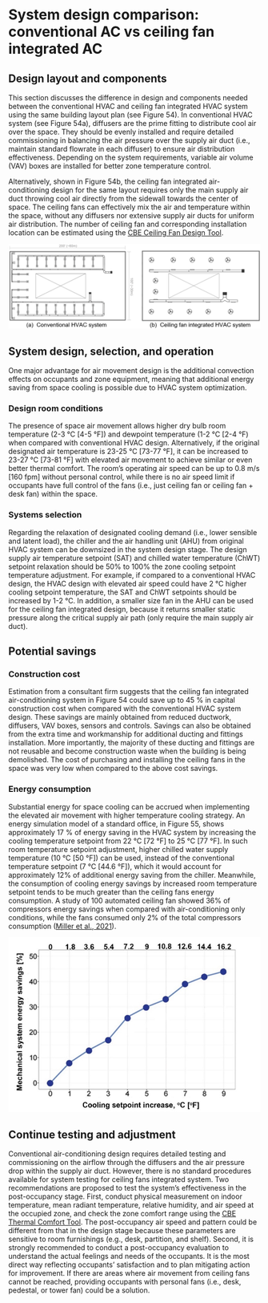 # System design comparison: conventional AC vs ceiling fan integrated AC

## Design layout and components <a href="#_toc137735003" id="_toc137735003"></a>

This section discusses the difference in design and components needed between the conventional HVAC and ceiling fan integrated HVAC system using the same building layout plan (see Figure 54). In conventional HVAC system (see Figure 54a), diffusers are the prime fitting to distribute cool air over the space. They should be evenly installed and require detailed commissioning in balancing the air pressure over the supply air duct (i.e., maintain standard flowrate in each diffuser) to ensure air distribution effectiveness. Depending on the system requirements, variable air volume (VAV) boxes are installed for better zone temperature control.

Alternatively, shown in Figure 54b, the ceiling fan integrated air-conditioning design for the same layout requires only the main supply air duct throwing cool air directly from the sidewall towards the center of space. The ceiling fans can effectively mix the air and temperature within the space, without any diffusers nor extensive supply air ducts for uniform air distribution. The number of ceiling fan and corresponding installation location can be estimated using the [CBE Ceiling Fan Design Tool](https://centerforthebuiltenvironment.github.io/fan-tool/).

![Figure 54. Example design layout for (a) conventional HVAC system with supply air ducts and diffusers, (b) Ceiling fan integrated HVAC system with limited air ducts.](<../.gitbook/assets/0 (16).png>)

## System design, selection, and operation <a href="#_toc137735004" id="_toc137735004"></a>

One major advantage for air movement design is the additional convection effects on occupants and zone equipment, meaning that additional energy saving from space cooling is possible due to HVAC system optimization.

### Design room conditions <a href="#_toc137735005" id="_toc137735005"></a>

The presence of space air movement allows higher dry bulb room temperature (2-3 °C \[4-5 °F]) and dewpoint temperature (1-2 °C \[2-4 °F) when compared with conventional HVAC design. Alternatively, if the original designated air temperature is 23-25 °C \[73-77 °F], it can be increased to 23-27 °C \[73-81 °F] with elevated air movement to achieve similar or even better thermal comfort. The room’s operating air speed can be up to 0.8 m/s \[160 fpm] without personal control, while there is no air speed limit if occupants have full control of the fans (i.e., just ceiling fan or ceiling fan + desk fan) within the space.

### Systems selection <a href="#_toc137735006" id="_toc137735006"></a>

Regarding the relaxation of designated cooling demand (i.e., lower sensible and latent load), the chiller and the air handling unit (AHU) from original HVAC system can be downsized in the system design stage. The design supply air temperature setpoint (SAT) and chilled water temperature (ChWT) setpoint relaxation should be 50% to 100% the zone cooling setpoint temperature adjustment. For example, if compared to a conventional HVAC design, the HVAC design with elevated air speed could have 2 °C higher cooling setpoint temperature, the SAT and ChWT setpoints should be increased by 1-2 °C. In addition, a smaller size fan in the AHU can be used for the ceiling fan integrated design, because it returns smaller static pressure along the critical supply air path (only require the main supply air duct).

## Potential savings <a href="#_toc137735007" id="_toc137735007"></a>

### Construction cost <a href="#_toc137735008" id="_toc137735008"></a>

Estimation from a consultant firm suggests that the ceiling fan integrated air-conditioning system in Figure 54 could save up to 45 % in capital construction cost when compared with the conventional HVAC system design. These savings are mainly obtained from reduced ductwork, diffusers, VAV boxes, sensors and controls. Savings can also be obtained from the extra time and workmanship for additional ducting and fittings installation. More importantly, the majority of these ducting and fittings are not reusable and become construction waste when the building is being demolished. The cost of purchasing and installing the ceiling fans in the space was very low when compared to the above cost savings.

### Energy consumption <a href="#_toc137735009" id="_toc137735009"></a>

Substantial energy for space cooling can be accrued when implementing the elevated air movement with higher temperature cooling strategy. An energy simulation model of a standard office, in Figure 55, shows approximately 17 % of energy saving in the HVAC system by increasing the cooling temperature setpoint from 22 °C \[72 °F] to 25 °C \[77 °F]. In such room temperature setpoint adjustment, higher chilled water supply temperature (10 °C \[50 °F]) can be used, instead of the conventional temperature setpoint (7 °C \[44.6 °F]), which it would account for approximately 12% of additional energy saving from the chiller. Meanwhile, the consumption of cooling energy savings by increased room temperature setpoint tends to be much greater than the ceiling fans energy consumption. A study of 100 automated ceiling fan showed 36% of compressors energy savings when compared with air-conditioning only conditions, while the fans consumed only 2% of the total compressors consumption ([Miller et al., 2021](https://doi.org/10.1016/j.enbuild.2021.111319)).

![Figure 55. Percentage of mechanical system energy savings by increased cooling temperature setpoints (Duarte et al. 2017). The baseline temperature is at 22 °C \[71.6 °F\], either reflecting cooling setpoint increase at 0 °C \[0 °F\] in the x-axis.](../.gitbook/assets/1.jpeg)

## Continue testing and adjustment <a href="#_toc137735010" id="_toc137735010"></a>

Conventional air-conditioning design requires detailed testing and commissioning on the airflow through the diffusers and the air pressure drop within the supply air duct. However, there is no standard procedures available for system testing for ceiling fans integrated system. Two recommendations are proposed to test the system’s effectiveness in the post-occupancy stage. First, conduct physical measurement on indoor temperature, mean radiant temperature, relative humidity, and air speed at the occupied zone, and check the zone comfort range using the [CBE Thermal Comfort Tool](https://comfort.cbe.berkeley.edu/). The post-occupancy air speed and pattern could be different from that in the design stage because these parameters are sensitive to room furnishings (e.g., desk, partition, and shelf). Second, it is strongly recommended to conduct a post-occupancy evaluation to understand the actual feelings and needs of the occupants. It is the most direct way reflecting occupants’ satisfaction and to plan mitigating action for improvement. If there are areas where air movement from ceiling fans cannot be reached, providing occupants with personal fans (i.e., desk, pedestal, or tower fan) could be a solution.
